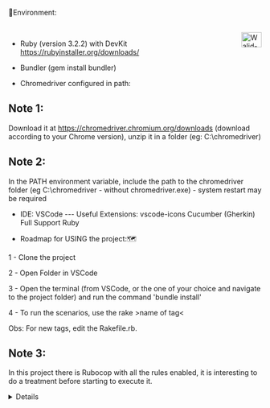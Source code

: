 🌱Environment:
<div style="display: inline_block" align="left"><br>
  <img align="right" alt="Walid-Ruby" height="30" width="40" src="https://cdn.jsdelivr.net/gh/devicons/devicon/icons/ruby/ruby-plain.svg" />

  - Ruby (version 3.2.2) with DevKit https://rubyinstaller.org/downloads/

- Bundler (gem install bundler)

- Chromedriver configured in path:
## Note 1:
Download it at https://chromedriver.chromium.org/downloads (download according to your Chrome version), unzip it in a folder (eg: C:\chromedriver) 
## Note 2:
In the PATH environment variable, include the path to the chromedriver folder (eg C:\chromedriver - without chromedriver.exe) - system restart may be required

- IDE: VSCode --- Useful Extensions: vscode-icons Cucumber (Gherkin) Full Support Ruby

- Roadmap for USING the project:🗺

1 - Clone the project

2 - Open Folder in VSCode

3 - Open the terminal (from VSCode, or the one of your choice and navigate to the project folder) and run the command 'bundle install'

4 - To run the scenarios, use the rake >name of tag<

Obs: For new tags, edit the Rakefile.rb.

## Note 3:
In this project there is Rubocop with all the rules enabled, it is interesting to do a treatment before starting to execute it.

<details><i>Run this code line to generate the Rubocop report</i>
```sh
rubocop --format html --out reports/rubocop_report.html
```


